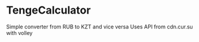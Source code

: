 # TengeCalculator
Simple converter from RUB to KZT and vice versa
Uses API from cdn.cur.su with volley
